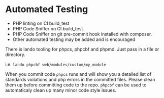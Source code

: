 # Automated Testing

 - PHP linting on CI build_test
 - PHP Code Sniffer on CI build_test
 - PHP Code Sniffer on git pre-commit hook installed with composer.
 - Other automated testing may be added and is encouraged

There is lando tooling for phpcs, phpcbf and phpmd. Just pass in a file or directory.

i.e. `lando phpcbf web/modules/custom/my_module`

When you commit code `phpcs` runs and will show you a detailed list of standards violations and php errors in the committed files. Please clean them up before committing code to the repo. `phpcbf` can be used to automaticaly clean up many minor code style issues.
